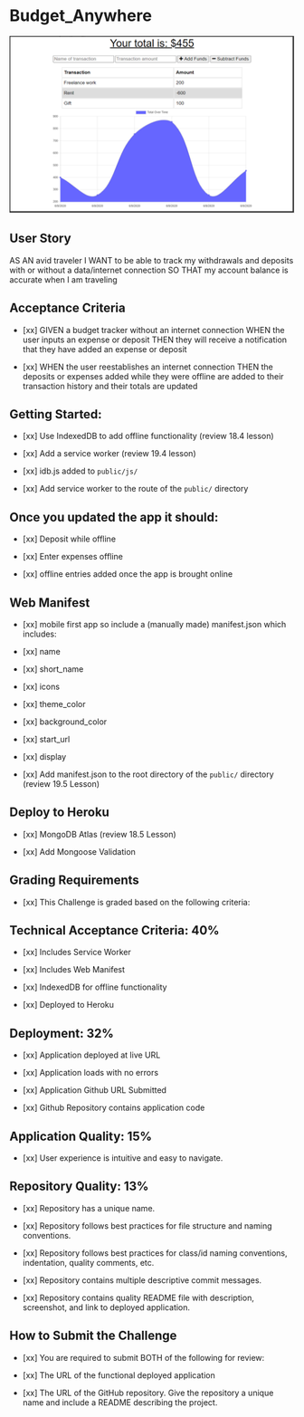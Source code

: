 # Budget_Anywhere



![](budget_anywhere-mockup.PNG)



## User Story
AS AN avid traveler
I WANT to be able to track my withdrawals and deposits with or without a data/internet connection
SO THAT my account balance is accurate when I am traveling 


## Acceptance Criteria

- [xx]    GIVEN a budget tracker without an internet connection
        WHEN the user inputs an expense or deposit
        THEN they will receive a notification that they have added an expense or deposit

- [xx]    WHEN the user reestablishes an internet connection
        THEN the deposits or expenses added while they were offline are added to their transaction history and their totals are updated


## Getting Started:


- [xx]    Use IndexedDB to add offline functionality
        (review 18.4 lesson)

- [xx]    Add a service worker
        (review 19.4 lesson)

- [xx]    idb.js added to `public/js/`   
            
- [xx]    Add service worker to the route of the `public/` directory

## Once you updated the app it should:

- [xx]    Deposit while offline

- [xx]    Enter expenses offline

- [xx]    offline entries added once the app is brought online


## Web Manifest

- [xx]    mobile first app so include a (manually made) manifest.json which includes:

- [xx]    name  

- [xx]    short_name

- [xx]    icons

- [xx]    theme_color

- [xx]    background_color

- [xx]    start_url

- [xx]    display

- [xx]    Add manifest.json to the root directory of the `public/` directory
        (review 19.5 Lesson)

## Deploy to Heroku

- [xx]    MongoDB Atlas (review 18.5 Lesson)

- [xx]    Add Mongoose Validation



## Grading Requirements

- [xx] This Challenge is graded based on the following criteria:



## Technical Acceptance Criteria: 40%
- [xx]    Includes Service Worker

- [xx]    Includes Web Manifest

- [xx]    IndexedDB for offline functionality

- [xx]   Deployed to Heroku

## Deployment: 32%

- [xx]    Application deployed at live URL

- [xx]    Application loads with no errors

- [xx]    Application Github URL Submitted

- [xx]    Github Repository contains application code



## Application Quality: 15%
- [xx]    User experience is intuitive and easy to navigate.


## Repository Quality: 13%
- [xx]    Repository has a unique name.

- [xx]    Repository follows best practices for file structure and naming conventions.

- [xx]    Repository follows best practices for class/id naming conventions, indentation, quality comments, etc.

- [xx]    Repository contains multiple descriptive commit messages.

- [xx]    Repository contains quality README file with description, screenshot, and link to deployed application.




## How to Submit the Challenge
- [xx]    You are required to submit BOTH of the following for review:

- [xx]    The URL of the functional deployed application

- [xx]    The URL of the GitHub repository. Give the repository a unique name and include a README describing the project.